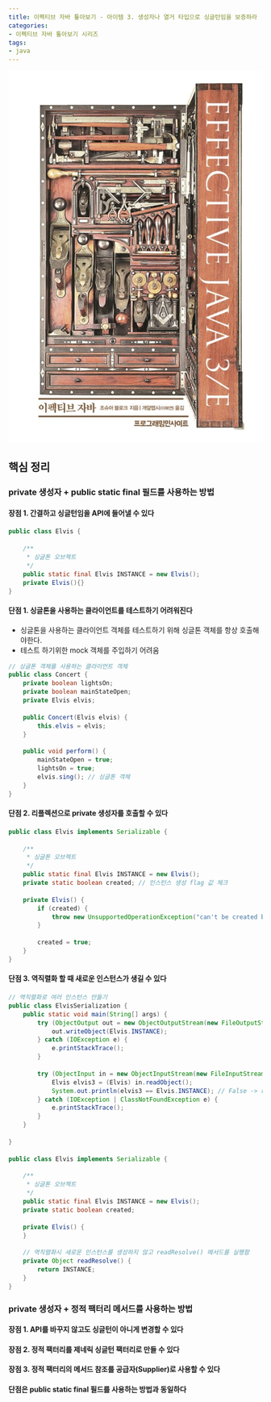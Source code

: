 ```yaml
---
title: 이펙티브 자바 톺아보기 - 아이템 3. 생성자나 열거 타입으로 싱글턴임을 보증하라
categories:
- 이펙티브 자바 톺아보기 시리즈
tags:
- java
---
```


![](/assets/images/posts/effective-java/main.png)

## 핵심 정리

### private 생성자 + public static final 필드를 사용하는 방법

#### 장점 1. 간결하고 싱글턴임을 API에 들어낼 수 있다

```java
public class Elvis {
  
    /**  
     * 싱글톤 오브젝트  
     */  
    public static final Elvis INSTANCE = new Elvis();  
    private Elvis(){}
}
```

#### 단점 1. 싱글톤을 사용하는 클라이언트를 테스트하기 어려워진다  

- 싱글톤을 사용하는 클라이언트 객체를 테스트하기 위해 싱글톤 객체를 항상 호출해야한다.
- 테스트 하기위한 mock 객체를 주입하기 어려움

```java
// 싱글톤 객체를 사용하는 클라이언트 객체
public class Concert {  
    private boolean lightsOn;  
    private boolean mainStateOpen;  
    private Elvis elvis;
  
    public Concert(Elvis elvis) {  
        this.elvis = elvis;  
    }  
  
    public void perform() {  
        mainStateOpen = true;  
        lightsOn = true;  
        elvis.sing(); // 싱글톤 객체
    }
}
```

#### 단점 2. 리플렉션으로 private 생성자를 호출할 수 있다  

```java
public class Elvis implements Serializable {  
  
    /**  
     * 싱글톤 오브젝트  
     */  
    public static final Elvis INSTANCE = new Elvis();  
    private static boolean created; // 인스턴스 생성 flag 값 체크
  
    private Elvis() {  
        if (created) {  
            throw new UnsupportedOperationException("can't be created by constructor.");  
        }  
  
        created = true;  
    }
}
```

#### 단점 3. 역직렬화 할 때 새로운 인스턴스가 생길 수 있다  

```java
// 역직렬화로 여러 인스턴스 만들기  
public class ElvisSerialization {   
    public static void main(String[] args) {  
        try (ObjectOutput out = new ObjectOutputStream(new FileOutputStream("elvis.obj"))) {  
            out.writeObject(Elvis.INSTANCE);  
        } catch (IOException e) {  
            e.printStackTrace();  
        }  
  
        try (ObjectInput in = new ObjectInputStream(new FileInputStream("elvis.obj"))) {  
            Elvis elvis3 = (Elvis) in.readObject();  
            System.out.println(elvis3 == Elvis.INSTANCE); // False -> readResolve() 선언시 True
        } catch (IOException | ClassNotFoundException e) {  
            e.printStackTrace();  
        }  
    }  
  
}

public class Elvis implements Serializable {  
  
    /**  
     * 싱글톤 오브젝트  
     */  
    public static final Elvis INSTANCE = new Elvis();  
    private static boolean created;  
  
    private Elvis() {  
    }

    // 역직렬화시 새로운 인스턴스를 생성하지 않고 readResolve() 메서드를 실행함
    private Object readResolve() {
        return INSTANCE;  
    }
}  
```

### private 생성자 + 정적 팩터리 메서드를 사용하는 방법

#### 장점 1. API를 바꾸지 않고도 싱글턴이 아니게 변경할 수 있다  

#### 장점 2. 정적 팩터리를 제네릭 싱글턴 팩터리로 만들 수 있다  

#### 장점 3. 정적 팩터리의 메서드 참조를 공급자(Supplier)로 사용할 수 있다

#### 단점은 public static final 필드를 사용하는 방법과 동일하다
